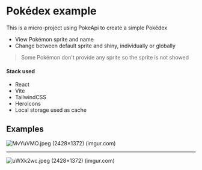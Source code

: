 # Pokédex example
This is a micro-project using PokeApi to create a simple Pokédex

 - View Pokémon sprite and name
 - Change between default sprite and shiny, individually or globally
 

> Some Pokémon don't provide any sprite so the sprite is not showed

#### Stack used
 - React
 - Vite
 - TailwindCSS
 - HeroIcons
 - Local storage used as cache
 
## Examples
![MvYuVMO.jpeg (2428×1372) (imgur.com)](https://i.imgur.com/MvYuVMO.jpeg)

---

![uWXk2wc.jpeg (2428×1372) (imgur.com)](https://i.imgur.com/uWXk2wc.jpeg)
